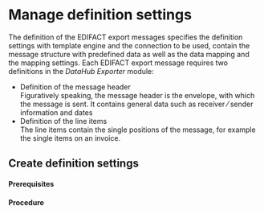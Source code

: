 # Manage definition settings

The definition of the EDIFACT export messages specifies the definition settings with template engine and the connection to be used, contain the message structure with predefined data as well as the data mapping and the mapping settings.
Each EDIFACT export message requires two definitions in the *DataHub Exporter* module:
- Definition of the message header   
    Figuratively speaking, the message header is the envelope, with which the message is sent. It contains general data such as receiver &frasl; sender information and dates
- Definition of the line items  
    The line items contain the single positions of the message, for example the single items on an invoice.


## Create definition settings



#### Prerequisites


#### Procedure